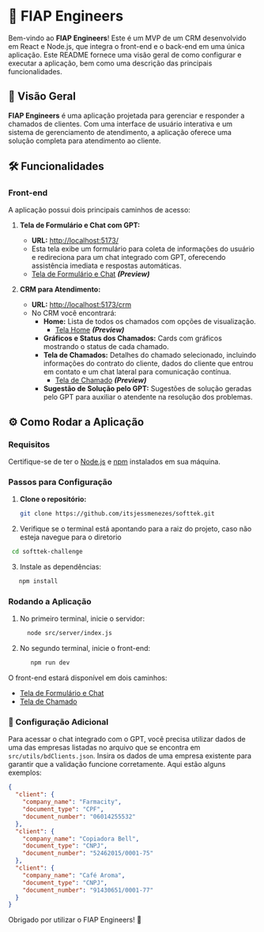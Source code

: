 # 🚀 FIAP Engineers

Bem-vindo ao **FIAP Engineers**! Este é um MVP de um CRM desenvolvido em React e Node.js, que integra o front-end e o back-end em uma única aplicação. Este README fornece uma visão geral de como configurar e executar a aplicação, bem como uma descrição das principais funcionalidades.

## 🌟 Visão Geral

**FIAP Engineers** é uma aplicação projetada para gerenciar e responder a chamados de clientes. Com uma interface de usuário interativa e um sistema de gerenciamento de atendimento, a aplicação oferece uma solução completa para atendimento ao cliente.

## 🛠️ Funcionalidades

### Front-end

A aplicação possui dois principais caminhos de acesso:

1. **Tela de Formulário e Chat com GPT:**
   - **URL:** [http://localhost:5173/](http://localhost:5173/)
   - Esta tela exibe um formulário para coleta de informações do usuário e redireciona para um chat integrado com GPT, oferecendo assistência imediata e respostas automáticas.
   - [Tela de Formulário e Chat](https://github.com/user-attachments/assets/e5cf53a8-4cc9-4b10-9f31-dcfab8ffceb6) ***(Preview)***

2. **CRM para Atendimento:**
   - **URL:** [http://localhost:5173/crm](http://localhost:5173/crm)
   - No CRM você encontrará:
     - **Home:** Lista de todos os chamados com opções de visualização.
       - [Tela Home](https://github.com/user-attachments/assets/66ac6210-cec4-4bee-acb6-cf30ac9e0bd8) ***(Preview)***
     - **Gráficos e Status dos Chamados:** Cards com gráficos mostrando o status de cada chamado.
     - **Tela de Chamados:** Detalhes do chamado selecionado, incluindo informações do contrato do cliente, dados do cliente que entrou em contato e um chat lateral para comunicação contínua.
       - [Tela de Chamado](https://github.com/user-attachments/assets/f92b40a7-bf86-409c-bb90-acb5cb8dbc59) ***(Preview)***
     - **Sugestão de Solução pelo GPT:** Sugestões de solução geradas pelo GPT para auxiliar o atendente na resolução dos problemas.

## ⚙️ Como Rodar a Aplicação

### Requisitos

Certifique-se de ter o [Node.js](https://nodejs.org/) e [npm](https://www.npmjs.com/) instalados em sua máquina.

### Passos para Configuração

1. **Clone o repositório:**
   ```bash
   git clone https://github.com/itsjessmenezes/softtek.git
   ```
2. Verifique se o terminal está apontando para a raiz do projeto, caso não esteja navegue para o diretorio 
  ```bash
   cd softtek-challenge
   ```
3. Instale as dependências:
```bash
   npm install
   ```

### Rodando a Aplicação
1. No primeiro terminal, inicie o servidor:
    ```bash
      node src/server/index.js
    ```
2. No segundo terminal, inicie o front-end:
   ```bash
      npm run dev
   ```

O front-end estará disponível em dois caminhos:
- [Tela de Formulário e Chat](http://localhost:5173/)
- [Tela de Chamado](http://localhost:5173/crm)


### 🔧 Configuração Adicional
Para acessar o chat integrado com o GPT, você precisa utilizar dados de uma das empresas listadas no arquivo que se encontra em `src/utils/bdClients.json`. Insira os dados de uma empresa existente para garantir que a validação funcione corretamente. Aqui estão alguns exemplos:
```json
{
  "client": {
    "company_name": "Farmacity",
    "document_type": "CPF",
    "document_number": "06014255532"
  },
  "client": {
    "company_name": "Copiadora Bell",
    "document_type": "CNPJ",
    "document_number": "52462015/0001-75"
  },
  "client": {
    "company_name": "Café Aroma",
    "document_type": "CNPJ",
    "document_number": "91430651/0001-77"
  }
}

```

Obrigado por utilizar o FIAP Engineers! 🚀
